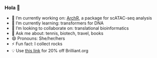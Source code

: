 ### Hola 👋

- 🔭 I’m currently working on: [ArchR](https://www.archrproject.com/), a package for scATAC-seq analysis  
- 🌱 I’m currently learning: transformers for DNA  
- 👯 I’m looking to collaborate on: translational bioinformatics
- 💬 Ask me about: tennis, biotech, travel, books 
- 😄 Pronouns: She/her/hers
- ⚡ Fun fact: I collect rocks
- 💡 Use [this link](http://brilliant.org/PauPaiz/) for 20% off Brilliant.org
